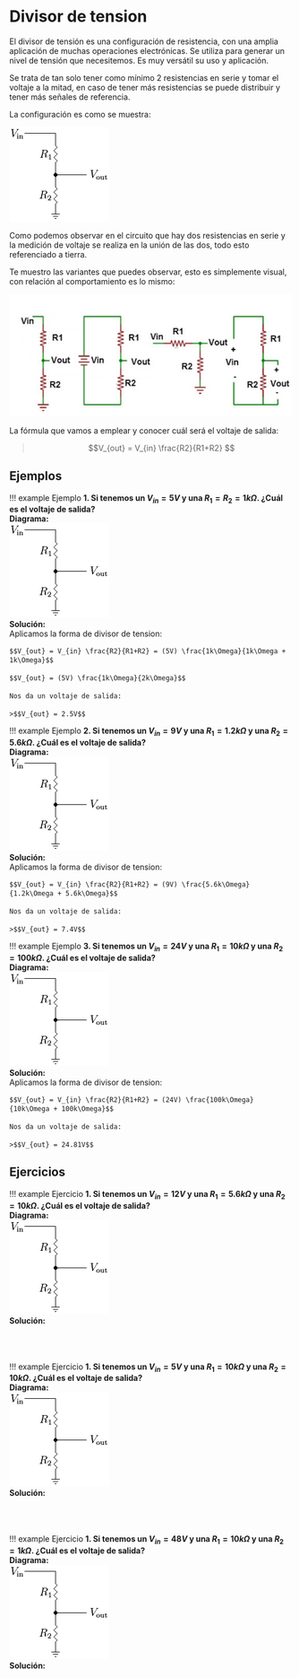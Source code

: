 # Divisor de tension

El divisor de tensión es una configuración de resistencia, con una amplia aplicación de muchas operaciones electrónicas. Se utiliza para generar un nivel de tensión que necesitemos. Es muy versátil su uso y aplicación.

Se trata de tan solo tener como mínimo 2 resistencias en serie y tomar el voltaje a la mitad, en caso de tener más resistencias se puede distribuir y tener más señales de referencia.

La configuración es como se muestra:

![divisor de tension](../assets/Antologia.pdf-353.opt.png)

Como podemos observar en el circuito que hay dos resistencias en serie y la medición de voltaje se realiza en la unión de las dos, todo esto referenciado a tierra.

Te muestro las variantes que puedes observar, esto es simplemente visual, con relación al comportamiento es lo mismo:

![divisor de tension](../assets/Antologia.pdf-334.opt.png)

La fórmula que vamos a emplear y conocer cuál será el voltaje de salida:

> $$V_{out} = V_{in} \frac{R2}{R1+R2} $$

## Ejemplos

!!! example Ejemplo
    **1. Si tenemos un $V_{in} = 5V$ y una $R_1=R_2=1k\Omega$. ¿Cuál es el voltaje de salida?** <br>
    **Diagrama:** <br>
    ![diagrama](../assets/Antologia.pdf-353.opt.png) <br>
    **Solución:**   <br>
    Aplicamos la forma de divisor de tension:

    $$V_{out} = V_{in} \frac{R2}{R1+R2} = (5V) \frac{1k\Omega}{1k\Omega + 1k\Omega}$$

    $$V_{out} = (5V) \frac{1k\Omega}{2k\Omega}$$

    Nos da un voltaje de salida:

    >$$V_{out} = 2.5V$$

!!! example Ejemplo
    **2. Si tenemos un $V_{in} = 9V$ y una $R_1 = 1.2k\Omega$ y una $R_2 = 5.6k\Omega$. ¿Cuál es el voltaje de salida?** <br>
    **Diagrama:** <br>
    ![diagrama](../assets/Antologia.pdf-353.opt.png) <br>
    **Solución:**   <br>
    Aplicamos la forma de divisor de tension:

    $$V_{out} = V_{in} \frac{R2}{R1+R2} = (9V) \frac{5.6k\Omega}{1.2k\Omega + 5.6k\Omega}$$

    Nos da un voltaje de salida:

    >$$V_{out} = 7.4V$$

!!! example Ejemplo
    **3. Si tenemos un $V_{in} = 24V$ y una $R_1 = 10k\Omega$ y una $R_2 = 100k\Omega$. ¿Cuál es el voltaje de salida?** <br>
    **Diagrama:** <br>
    ![diagrama](../assets/Antologia.pdf-353.opt.png) <br>
    **Solución:**   <br>
    Aplicamos la forma de divisor de tension:

    $$V_{out} = V_{in} \frac{R2}{R1+R2} = (24V) \frac{100k\Omega}{10k\Omega + 100k\Omega}$$

    Nos da un voltaje de salida:

    >$$V_{out} = 24.81V$$

## Ejercicios

!!! example Ejercicio
    **1. Si tenemos un $V_{in} = 12V$ y una $R_1 = 5.6k\Omega$ y una $R_2 = 10k\Omega$. ¿Cuál es el voltaje de salida?**<br>
    **Diagrama:** <br>
    ![diagrama](../assets/Antologia.pdf-353.opt.png) <br>
    **Solución:** <br><br><br><br>

!!! example Ejercicio
    **1. Si tenemos un $V_{in} = 5V$ y una $R_1 = 10k\Omega$ y una $R_2 = 10k\Omega$. ¿Cuál es el voltaje de salida?**<br>
    **Diagrama:** <br>
    ![diagrama](../assets/Antologia.pdf-353.opt.png) <br>
    **Solución:** <br><br><br><br>

!!! example Ejercicio
    **1. Si tenemos un $V_{in} = 48V$ y una $R_1 = 10k\Omega$ y una $R_2 = 1k\Omega$. ¿Cuál es el voltaje de salida?**<br>
    **Diagrama:** <br>
    ![diagrama](../assets/Antologia.pdf-353.opt.png) <br>
    **Solución:** <br><br><br><br>
